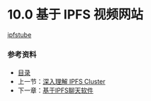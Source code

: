 # 10.0 基于 IPFS 视频网站



[ipfstube](https://github.com/download13/ipfstube)


### 参考资料


####

- [目录](SUMMARY.md)
- 上一节：[深入理解 IPFS Cluster](09.3.md)
- 下一章：[基于IPFS聊天软件](11.0.md)
